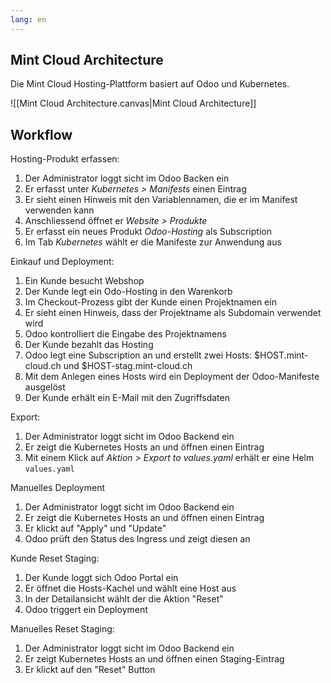 ```yaml
---
lang: en
---
```

## Mint Cloud Architecture

Die Mint Cloud Hosting-Plattform basiert auf Odoo und Kubernetes.

![[Mint Cloud Architecture.canvas|Mint Cloud Architecture]]
## Workflow

Hosting-Produkt erfassen:

1. Der Administrator loggt sicht im Odoo Backen ein
2. Er erfasst unter *Kubernetes > Manifests* einen Eintrag
3. Er sieht einen Hinweis mit den Variablennamen, die er im Manifest verwenden kann
4. Anschliessend öffnet er *Website > Produkte*
5. Er erfasst ein neues Produkt *Odoo-Hosting* als Subscription
6. Im Tab *Kubernetes* wählt er die Manifeste zur Anwendung aus

Einkauf und Deployment:

1. Ein Kunde besucht Webshop
2. Der Kunde legt ein Odo-Hosting in den Warenkorb
3. Im Checkout-Prozess gibt der Kunde einen Projektnamen ein
4. Er sieht einen Hinweis, dass der Projektname als Subdomain verwendet wird
5. Odoo kontrolliert die Eingabe des Projektnamens
6. Der Kunde bezahlt das Hosting
7. Odoo legt eine Subscription an und erstellt zwei Hosts: $HOST.mint-cloud.ch und  $HOST-stag.mint-cloud.ch
8. Mit dem Anlegen eines Hosts wird ein Deployment der Odoo-Manifeste ausgelöst
9. Der Kunde erhält ein E-Mail mit den Zugriffsdaten

Export:

1. Der Administrator loggt sicht im Odoo Backend ein
2. Er zeigt die Kubernetes Hosts an und öffnen einen Eintrag
3. Mit einem Klick auf *Aktion > Export to values.yaml* erhält er eine Helm `values.yaml`

Manuelles Deployment

1. Der Administrator loggt sicht im Odoo Backend ein
2. Er zeigt die Kubernetes Hosts an und öffnen einen Eintrag
3. Er klickt auf "Apply" und "Update"
4. Odoo prüft den Status des Ingress und zeigt diesen an

Kunde Reset Staging:

1. Der Kunde loggt sich Odoo Portal ein
2. Er öffnet die Hosts-Kachel und wählt eine Host aus
3. In der Detailansicht wählt der die Aktion "Reset"
4. Odoo triggert ein Deployment

Manuelles Reset Staging:

1. Der Administrator loggt sicht im Odoo Backend ein
2. Er zeigt Kubernetes Hosts an und öffnen einen Staging-Eintrag
3. Er klickt auf den "Reset" Button 